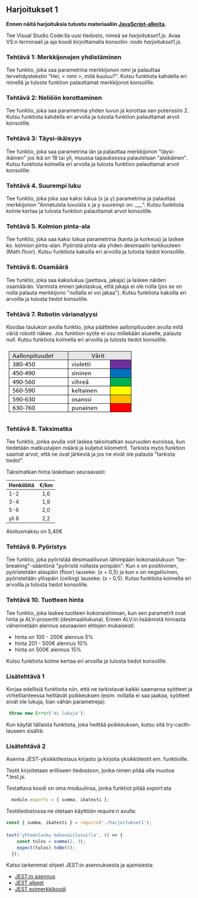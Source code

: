 ## Harjoitukset 1

**Ennen näitä harjoituksia tutustu materiaaliin [JavaScript-alkeita](../js/alkeita.html).**

Tee Visual Studio Code:lla uusi tiedosto, nimeä se *harjoitukset1.js*. Avaa VS:n terminaali ja aja koodi kirjoittamalla konsoliin: *node harjoitukset1.js*.

### Tehtävä 1: Merkkijonojen yhdistäminen

Tee funktio, joka saa parametrina merkkijonon *nimi* ja palauttaa tervehdystekstin "Hei, \< nimi \>, mitä kuuluu?". Kutsu funktiota kahdella eri nimellä ja tulosta funktion palauttamat merkkijonot konsolille.

### Tehtävä 2: Neliöön korottaminen

Tee funktio, joka saa parametrina yhden luvun ja korottaa sen potenssiin 2. Kutsu funktiota kahdella eri arvolla ja tulosta funktion palauttamat arvot konsolille.

### Tehtävä 3: Täysi-ikäisyys

Tee funktio, joka saa parametrina iän ja palauttaa merkkijonon "täysi-ikäinen" jos ikä on 18 tai yli, muussa tapauksessa palautetaan "alaikäinen". Kutsu funktiota kolmella eri arvolla ja tulosta funktion palauttamat arvot konsolille.

### Tehtävä 4. Suurempi luku

Tee funktio, joka joka saa kaksi lukua (x ja y) parametrina ja palauttaa merkkijonon "Annetuista luvuista x ja y suurempi on: ___". Kutsu funktiota kolme kertaa ja tulosta funktion palauttamat arvot konsolille.

### Tehtävä 5. Kolmion pinta-ala

Tee funktio, joka saa kaksi lukua parametrina (kanta ja korkeus) ja laskee ko. kolmion pinta-alan. Pyöristä pinta-ala yhden desimaalin tarkkuuteen (Math.floor). Kutsu funktiota kaksilla eri arvoilla ja tulosta tiedot konsolille.

### Tehtävä 6. Osamäärä

Tee funktio, joka saa kaksilukua (jaettava, jakaja) ja laskee näiden osamäärän. Varmista ennen jakolaskua, että jakaja ei ole nolla (jos se on nolla palauta merkkijono "nollalla ei voi jakaa"). Kutsu funktiota kaksilla eri arvoilla ja tulosta tiedot konsolille.

### Tehtävä 7. Robotin värianalyysi

Koodaa taulukon avulla funktio, joka päättelee aallonpituuden avulla mitä väriä robotti näkee. Jos funktion syöte ei osu millekään alueelle, palauta *null*. Kutsu funktiota kolmella eri arvoilla ja tulosta tiedot konsolille.

![Värikartta](./img/robocolors.png)

### Tehtävä 8. Taksimatka

Tee funktio, jonka avulla voit laskea taksimatkan suuruuden euroissa, kun tiedetään matkustajien määrä ja kuljetut kilometrit. Tarkista myös funktion saamat arvot, että ne ovat järkeviä ja jos ne eivät ole palauta "tarkista tiedot".

Taksimatkan hinta lasketaan seuraavasti:

| Henkilöitä  |  €/km  |
| ------------- |:-------------:|
| 1-2           |     1,6    |
| 3-4           |     1,9    |
| 5-6           |     2,0    |
| yli 6         |     2,2    |

Aloitusmaksu on 5,40€

### Tehtävä 9. Pyöristys

Tee funktio, joka pyöristää desimaaliluvun lähimpään kokonaislukuun "tie-breaking"-sääntönä "pyöristä nollasta poispäin": Kun x on positiivinen, pyöristetään alaspäin (floor) lauseke: (x + 0,5) ja kun x on negatiivinen, pyöristetään ylöspäin (ceiling) lauseke: (x – 0,5). Kutsu funktiota kolmella eri arvoilla ja tulosta tiedot konsolille.

### Tehtävä 10. Tuotteen hinta

Tee funktio, joka laskee tuotteen kokonaishinnan, kun sen parametrit ovat hinta ja ALV-prosentti (desimaalilukuna). Ennen ALV:in lisäämistä hinnasta vähennetään alennus seuraavien ehtojen mukaisesti:

- hinta on 100 - 200€ alennus 5%
- hinta 201 - 500€ alennus 10%
- hinta on 500€ alennus 15%

Kutsu funktiota kolme kertaa eri arvoilla ja tulosta tiedot konsolille.

### Lisätehtävä 1

Korjaa edellisiä funktioita niin, että ne tarkistavat kaikki saamansa syötteet ja virhetilanteessa heittävät poikkeuksen (esim. nollalla ei saa jaakaa, syötteet eivät ole lukuja, liian vähän parametreja):

```js
 throw new Error('ei lukuja');
```

Kun käytät tällaista funktiota, joka heittää poikkeuksen, kutsu sitä try-cacth-lauseen sisältä:

### Lisätehtävä 2

Asenna JEST-yksikkötestaus kirjasto ja kirjoita yksikkötestit em. funktioille.

Testit kirjoitetaan erilliseen tiedostoon, jonka nimen pitää olla muotoa *.test.js.

Testattava koodi on oma moduulinsa, jonka funktiot pitää *export*:ata

```js
  module.exports = { summa, ikatesti };
```

Testitiedostossa ne otetaan käyttöön *require*:n avulla:

```js
const { summa, ikatesti } = require('./harjoitukset1'); 

test('yhteenlasku kokonaisluvuilla', () => {
    const tulos = summa(2, 3);
    expect(tulos).toBe(5);
  });
```

Katso tarkemmat ohjeet JEST:in asennuksesta ja ajamisesta:

- [JEST:in asennus](../testaus/jest.html)
- [JEST alkeet](../testaus/jest-alkeet.html)
- [JEST esimerkkikoodi](../testaus/demo1.html)